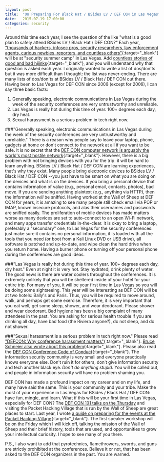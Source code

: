 ```yaml
---
layout: post
title:  "On Preparing For Black Hat / BSides LV / DEF CON in Las Vegas"
date:   2015-07-19 17:00:00
categories: security
---
```


Around this time each year, I see the question of the like "what is a good plan to safely attend BSides LV / Black Hat / DEF CON?"  Each year, ["thousands of hackers, infosec pros, security researchers, law enforcement agents, curious newbies, reporters, and countless others"](https://pen-testing.sans.org/blog/2013/06/28/getting-the-most-out-of-def-con-some-tips-for-first-timers){:target="_blank"} will be at "security summer camp" in Las Vegas.  Add [countless stories of good and bad hijinks](http://motherboard.vice.com/blog/how-to-get-hacked-at-defcon){:target="_blank"}, and you will understand why that question is asked each year.  I originally wanted to write a list of dos/don'ts but it was more difficult than I thought: the list was never-ending.  There are many lists of dos/don'ts at BSides LV / Black Hat / DEF CON out there.  Having been to Las Vegas for DEF CON since 2006 (except for 2009), I can say three basic facts:

1. Generally speaking, electronic communications in Las Vegas during the week of the security conferences are very untrustworthy and unreliable.
2. Las Vegas is really hot during this time of year.  100+ degrees each day, dry heat.
3. Sexual harassment is a serious problem in tech right now.

###"Generally speaking, electronic communications in Las Vegas during the week of the security conferences are very untrustworthy and unreliable."
There is a reason why people say to leave your laptop, phone, gadgets at home or don't connect to the network at all if you want to be safe.  It is no secret that the [DEF CON computer network is arguably the world's most hostile network](http://www.wired.com/2009/08/inside-the-worlds-most-hostile-network/){:target="_blank"}. However, there is a big problem with not bringing devices with you for the trip: it will be hard to learn anything.  BSides LV / Black Hat / DEF CON are learning experiences, that's why they exist.  Many people bring electronic devices to BSides LV / Black Hat / DEF CON --you just have to be smart on what you are doing on the devices and what is on the devices.  If you bring a personal device that contains information of value (e.g., personal email, contacts, photos), bad move.  If you are sending anything plaintext (e.g., anything via HTTP), then the information _will_ be sniffed.  Having worked at the Wall of Sheep at DEF CON for years, it is amazing to see many people still check email via POP or IMAP, known insecure protocols, and alas their usernames and passwords are sniffed easily.  The proliferation of mobile devices has made matters worse as many devices are set to auto-connect to an open Wi-Fi network, and many apps transfer credentials in-the-clear.  It is okay to bring a laptop, preferably a "secondary" one, to Las Vegas for the security conferences: just make sure it contains no personal information, it is loaded with all the tools that you need (or boot from a Kali Linux DVD or USB drive), all software is patched and up-to-date, and wipe clean the hard drive when you return home.  Having a burner phone or turning off your personal phone during the conferences are good ideas.

###"Las Vegas is really hot during this time of year.  100+ degrees each day, dry heat."
Even at night it is very hot.  Stay hydrated, drink plenty of water.  The good news is there are water coolers throughout the conferences.  It is extremely unlikely that you will be sheltered inside of your hotel for your entire trip.  For many of you, it will be your first time in Las Vegas so you will be doing some sightseeing.  This year will be interesting as DEF CON will be at two hotels: Bally's and Paris.  Thus, you will be required to move around, walk, and perhaps get some exercise.  Therefore, it is very important that you eat well, get some sleep, shower, and wear deodorant.  Please shower and wear deodorant.  Bad hygiene has been a big complaint of many attendees in the past.  You are asking for serious health trouble if you are drinking all day, have bad food (the Riviera anyone?), do not sleep, and do not shower.

###"Sexual harassment is a serious problem in tech right now."
Please read ["DEFCON: Why conference harassment matters"](https://adainitiative.org/2012/08/defcon-why-conference-harassment-matters/){:target="_blank"}.  [Bruce Schneier also wrote about this problem](https://www.schneier.com/blog/archives/2012/08/sexual_harassme.html){:target="_blank"}.  Please also read the [DEF CON Conference Code of Conduct](https://www.defcon.org/html/links/dc-code-of-conduct.html){:target="_blank"}.  The information security community is very small and everyone practically knows everyone else.  Don't ruin it for others, don't give information security and tech another black eye.  _Don't do anything stupid._ You will be called out, and people in information security will have no problem shaming you.

DEF CON has made a profound impact on my career and on my life, and many have said the same.  This is your community and your tribe.  Make the most of your experience in Las Vegas for BSides / Black Hat / DEF CON: have fun, mingle, and learn.  What if this will be your first time in Las Vegas, especially for DEF CON?  The [DEF CON 101 talks on the Thursday](https://www.defcon.org/html/defcon-23/dc-23-schedule.html) and visiting the Packet Hacking Village that is run by the Wall of Sheep are great places to start.  Last year, I wrote [a guide on preparing for the events at the Packet Hacking Village](http://www.wallofsheep.com/blogs/news/14836357-on-preparing-for-some-of-our-events-at-def-con-e-g-packet-detective-wall-of-sheep-speaker-workshops){:target="_blank"}.  The first speaker workshop will be on the Friday which I will kick off, talking the mission of the Wall of Sheep and their brief history, tools that are used, and opportunities to grow your intellectual curiosity.  I hope to see many of you there.

P.S., I also want to add that pyrotechnics, flamethrowers, swords, and guns are strictly prohibited at the conferences.  Believe it or not, that has been asked to the DEF CON organizers in the past.  You are warned.